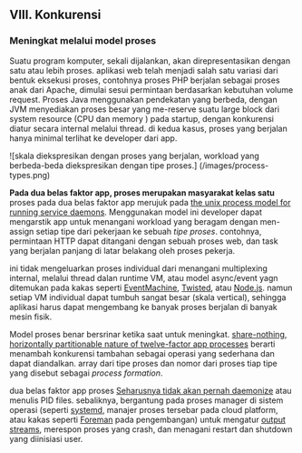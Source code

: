 ## VIII. Konkurensi
### Meningkat melalui model proses 

Suatu program komputer, sekali dijalankan, akan direpresentasikan dengan satu atau lebih proses. aplikasi web telah menjadi salah satu variasi dari bentuk eksekusi proses, contohnya proses PHP berjalan sebagai proses anak dari Apache, dimulai sesui permintaan berdasarkan kebutuhan volume request. Proses Java menggunakan pendekatan yang berbeda, dengan JVM menyediakan proses besar yang me-reserve suatu large block dari system resource (CPU dan memory ) pada startup, dengan konkurensi diatur secara internal melalui thread. di kedua kasus, proses yang berjalan hanya minimal terlihat ke developer dari app.

![skala diekspresikan dengan proses yang berjalan,  workload yang berbeda-beda diekspresikan dengan tipe proses.]
(/images/process-types.png)

**Pada dua belas faktor app, proses merupakan masyarakat kelas satu** proses pada dua belas faktor app merujuk pada [the unix process model for running service daemons](https://adam.herokuapp.com/past/2011/5/9/applying_the_unix_process_model_to_web_apps/). Menggunakan model ini developer dapat mengarstik app untuk menangani workload yang beragam dengan men-assign setiap tipe dari pekerjaan ke sebuah *tipe proses*. contohnya, permintaan HTTP dapat ditangani dengan sebuah proses web, dan task yang berjalan panjang di latar belakang oleh proses pekerja.

ini tidak mengeluarkan proses individual dari menangani multiplexing internal, melalui thread dalan runtime VM, atau model async/event yagn ditemukan pada kakas seperti [EventMachine](https://github.com/eventmachine/eventmachine), [Twisted](http://twistedmatrix.com/trac/), atau [Node.js](http://nodejs.org/). namun setiap VM individual dapat tumbuh sangat besar (skala vertical), sehingga aplikasi harus dapat mengembang ke banyak proses berjalan di banyak mesin fisik.

Model proses benar bersrinar ketika saat untuk meningkat. [share-nothing, horizontally partitionable nature of twelve-factor app processes](./processes) berarti menambah konkurensi tambahan sebagai operasi yang sederhana dan dapat diandalkan. array dari tipe proses dan nomor dari proses tiap tipe yang disebut sebagai *process formation*. 

dua belas faktor app proses [Seharusnya tidak akan pernah daemonize](http://dustin.github.com/2010/02/28/running-processes.html) atau menulis PID files. sebaliknya, bergantung pada proses manager di sistem operasi (seperti [systemd](https://www.freedesktop.org/wiki/Software/systemd/), manajer proses tersebar pada cloud platform, atau kakas seperti [Foreman](http://blog.daviddollar.org/2011/05/06/introducing-foreman.html) pada pengembangan) untuk mengatur [output streams](./logs), merespon proses yang crash, dan menagani restart dan shutdown yang diinisiasi user.


